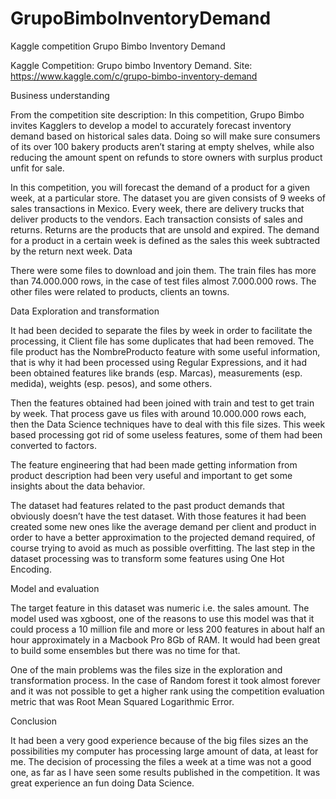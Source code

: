 # GrupoBimboInventoryDemand
Kaggle competition 
Grupo Bimbo Inventory Demand

Kaggle Competition: Grupo bimbo Inventory Demand. Site: https://www.kaggle.com/c/grupo-bimbo-inventory-demand


Business understanding

From the competition site description:
In this competition, Grupo Bimbo invites Kagglers to develop a model to accurately forecast inventory demand based on historical sales data. Doing so will make sure consumers of its over 100 bakery products aren’t staring at empty shelves, while also reducing the amount spent on refunds to store owners with surplus product unfit for sale.

In this competition, you will forecast the demand of a product for a given week, at a particular store. The dataset you are given consists of 9 weeks of sales transactions in Mexico. Every week, there are delivery trucks that deliver products to the vendors. Each transaction consists of sales and returns. Returns are the products that are unsold and expired. The demand for a product in a certain week is defined as the sales this week subtracted by the return next week.
Data

There were some files to download and join them. The train files has more than 74.000.000 rows, in the case of test files almost 7.000.000 rows. The other files were related to products, clients an towns.

Data Exploration and transformation

It had been decided to separate the files by week in order to facilitate the processing, it 
Client file has some duplicates that had been removed. The file product has the NombreProducto feature with some useful information, that is why it had been processed using Regular Expressions, and it had been obtained features like brands (esp. Marcas), measurements (esp. medida), weights (esp. pesos), and some others.

Then the features obtained had been joined with train and test to get train by week. That process gave us files with around 10.000.000 rows each, then the Data Science techniques have to deal with this file sizes. This week based processing got rid of some useless features, some of them had been converted to factors. 

The feature engineering that had been made getting information from product description had been very useful and important to get some insights about the data behavior.
 
The dataset had features related to the past product demands that obviously doesn’t have the test dataset. With those features it had been created some new ones like the average demand per client and product in order to have a better approximation to the projected demand required, of course trying to avoid as much as possible overfitting. The last step in the dataset processing was to transform some features using One Hot Encoding.

Model and evaluation

The target feature in this dataset was numeric i.e. the sales amount. The model used was xgboost, one of the reasons to use this model was that it could process a 10 million file and more or less 200 features in about half an hour approximately in a Macbook Pro 8Gb of RAM. It would had been great to build some ensembles but there was no time for that.

One of the main problems was the files size in the exploration and transformation process. In the case of Random forest it took almost forever and it was not possible to get a higher rank using the competition evaluation metric that was Root Mean Squared Logarithmic Error.


Conclusion

It had been a very good experience because of the big files sizes an the possibilities my computer has processing large amount of data, at least for me. The decision of processing the files a week at a time was not a good one, as far as I have seen some results published in the competition. It was great experience an fun doing Data Science. 

